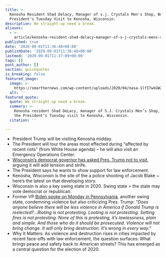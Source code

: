 ```yaml
---
title: >-
  Kenosha Resident Shad Delacy, Manager of s.j. Crystals Men's Shop, Before the
  President's Tuesday Visit to Kenosha, Wisconsin.
description: We straight-up need a break.
aliases:
  - >-
    article/kenosha-resident-shad-delacy-manager-of-s-j-crystals-mens-shop-on-the-presidents-visit-to-kenosha-wisconsin/
published: true
date: '2020-09-01T11:36:48+00:00'
publishDate: '2020-09-01T11:36:48+00:00'
lastmod: '2020-09-01T11:37:09+00:00'
tags: []
post_author: []
section: quickquotes
is_breaking: false
featured_image:
  image: >-
    https://smarthernews.com/wp-content/uploads/2020/04/nasa-1lfI7wkGWZ4-unsplash-min-1024x683.jpg
  alt: ''
featured_quote:
  quote: We straight-up need a break.
  summary: >-
    Kenosha resident Shad DeLacy, manager of S.J. Crystals Men’s Shop, before
    the President’s Tuesday visit to Kenosha, Wisconsin.
  citation: ''

---
```

*   President Trump will be visiting Kenosha midday.
*   The President will tour the areas most effected during “affected by recent riots” (from White House agenda) – he will also visit an Emergency Operations Center.
*   [Wisconsin’s democrat governor has asked Pres. Trump not to visit](https://www.washingtonpost.com/national/trump-to-visit-kenosha-as-local-officials-ask-him-to-stay-away/2020/08/31/91eef2d8-ebd1-11ea-99a1-71343d03bc29_story.html), arguing it will add tension and strife.
*   The President says he wants to show support for law enforcement.
*   Kenosha, Wisconsin is the site of the a police shooting of Jacob Blake ~ here’s the latest on that developing story.
*   Wisconsin is also a key swing state in 2020. Swing state = the state may vote democrat or republican.
*   Former VP [Biden spoke on Monday in Pennsylvania](https://www.cnbc.com/2020/08/31/biden-trump-kenosha-violence.html), another swing state, condemning violence but also criticizing Pres. Trump: _“Does anyone believe there will be less violence in America if Donald Trump is reelected?…Rioting is not protesting. Looting is not protesting. Setting fires is not protesting. None of this is protesting, it’s lawlessness, plain and simple. And those who do it should be prosecuted. Violence will not bring change. It will only bring destruction. It’s wrong in every way.”_
*   Why It Matters: As violence and destruction rises in cities impacted by recent face-offs with law enforcement, the question surfaces: What brings peace and safety back to American streets? This has emerged as a central question for the election of 2020.